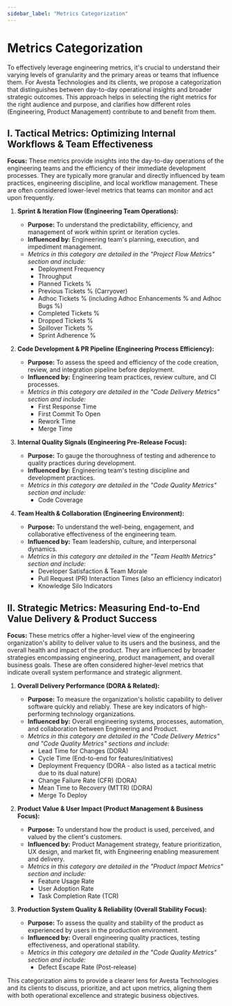 ```yaml
---
sidebar_label: "Metrics Categorization"
---
```


# Metrics Categorization

To effectively leverage engineering metrics, it's crucial to understand their varying levels of granularity and the primary areas or teams that influence them. For Avesta Technologies and its clients, we propose a categorization that distinguishes between day-to-day operational insights and broader strategic outcomes. This approach helps in selecting the right metrics for the right audience and purpose, and clarifies how different roles (Engineering, Product Management) contribute to and benefit from them.

## I. Tactical Metrics: Optimizing Internal Workflows & Team Effectiveness

**Focus:** These metrics provide insights into the day-to-day operations of the engineering teams and the efficiency of their immediate development processes. They are typically more granular and directly influenced by team practices, engineering discipline, and local workflow management. These are often considered lower-level metrics that teams can monitor and act upon frequently.

1.  **Sprint & Iteration Flow (Engineering Team Operations):**

    - **Purpose:** To understand the predictability, efficiency, and management of work within sprint or iteration cycles.
    - **Influenced by:** Engineering team's planning, execution, and impediment management.
    - _Metrics in this category are detailed in the "Project Flow Metrics" section and include:_
      - Deployment Frequency
      - Throughput
      - Planned Tickets %
      - Previous Tickets % (Carryover)
      - Adhoc Tickets % (including Adhoc Enhancements % and Adhoc Bugs %)
      - Completed Tickets %
      - Dropped Tickets %
      - Spillover Tickets %
      - Sprint Adherence %

2.  **Code Development & PR Pipeline (Engineering Process Efficiency):**

    - **Purpose:** To assess the speed and efficiency of the code creation, review, and integration pipeline before deployment.
    - **Influenced by:** Engineering team practices, review culture, and CI processes.
    - _Metrics in this category are detailed in the "Code Delivery Metrics" section and include:_
      - First Response Time
      - First Commit To Open
      - Rework Time
      - Merge Time

3.  **Internal Quality Signals (Engineering Pre-Release Focus):**

    - **Purpose:** To gauge the thoroughness of testing and adherence to quality practices during development.
    - **Influenced by:** Engineering team's testing discipline and development practices.
    - _Metrics in this category are detailed in the "Code Quality Metrics" section and include:_
      - Code Coverage

4.  **Team Health & Collaboration (Engineering Environment):**
    - **Purpose:** To understand the well-being, engagement, and collaborative effectiveness of the engineering team.
    - **Influenced by:** Team leadership, culture, and interpersonal dynamics.
    - _Metrics in this category are detailed in the "Team Health Metrics" section and include:_
      - Developer Satisfaction & Team Morale
      - Pull Request (PR) Interaction Times (also an efficiency indicator)
      - Knowledge Silo Indicators

## II. Strategic Metrics: Measuring End-to-End Value Delivery & Product Success

**Focus:** These metrics offer a higher-level view of the engineering organization's ability to deliver value to its users and the business, and the overall health and impact of the product. They are influenced by broader strategies encompassing engineering, product management, and overall business goals. These are often considered higher-level metrics that indicate overall system performance and strategic alignment.

1.  **Overall Delivery Performance (DORA & Related):**

    - **Purpose:** To measure the organization's holistic capability to deliver software quickly and reliably. These are key indicators of high-performing technology organizations.
    - **Influenced by:** Overall engineering systems, processes, automation, and collaboration between Engineering and Product.
    - _Metrics in this category are detailed in the "Code Delivery Metrics" and "Code Quality Metrics" sections and include:_
      - Lead Time for Changes (DORA)
      - Cycle Time (End-to-end for features/initiatives)
      - Deployment Frequency (DORA - also listed as a tactical metric due to its dual nature)
      - Change Failure Rate (CFR) (DORA)
      - Mean Time to Recovery (MTTR) (DORA)
      - Merge To Deploy

2.  **Product Value & User Impact (Product Management & Business Focus):**

    - **Purpose:** To understand how the product is used, perceived, and valued by the client's customers.
    - **Influenced by:** Product Management strategy, feature prioritization, UX design, and market fit, with Engineering enabling measurement and delivery.
    - _Metrics in this category are detailed in the "Product Impact Metrics" section and include:_
      - Feature Usage Rate
      - User Adoption Rate
      - Task Completion Rate (TCR)

3.  **Production System Quality & Reliability (Overall Stability Focus):**
    - **Purpose:** To assess the quality and stability of the product as experienced by users in the production environment.
    - **Influenced by:** Overall engineering quality practices, testing effectiveness, and operational stability.
    - _Metrics in this category are detailed in the "Code Quality Metrics" section and include:_
      - Defect Escape Rate (Post-release)

This categorization aims to provide a clearer lens for Avesta Technologies and its clients to discuss, prioritize, and act upon metrics, aligning them with both operational excellence and strategic business objectives.
